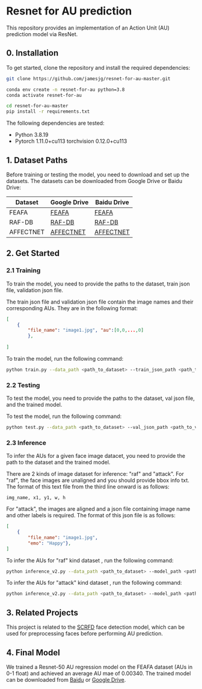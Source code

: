 # Resnet for AU prediction

This repository provides an implementation of an Action Unit (AU) prediction model via ResNet. 

## 0. Installation

To get started, clone the repository and install the required dependencies:

```bash
git clone https://github.com/jamesjg/resnet-for-au-master.git

conda env create -n resnet-for-au python=3.8
conda activate resnet-for-au

cd resnet-for-au-master
pip install -r requirements.txt
```


The following dependencies are tested:
- Python 3.8.19
- Pytorch 1.11.0+cu113   torchvision 0.12.0+cu113

## 1. Dataset Paths
Before training or testing the model, you need to download and set up the datasets. The datasets can be downloaded from Google Drive or Baidu Drive: 

| Dataset | Google Drive | Baidu Drive |
| ------- | ------------ | ----------- |
| FEAFA    | [FEAFA]() | [FEAFA]() |
| RAF-DB    | [RAF-DB]() | [RAF-DB]() |
| AFFECTNET    | [AFFECTNET]() | [AFFECTNET]() |


## 2. Get Started

### 2.1 Training

To train the model, you need to provide the paths to the dataset, train json file, validation json file. 

The train json file and validation json file contain the image names and their corresponding AUs. They are in the following format:

```json
[
    {
        "file_name": "image1.jpg", "au":[0,0,...,0]
        },
    
]
```

To train the model, run the following command:

```bash
python train.py --data_path <path_to_dataset> --train_json_path <path_to_train_json> --val_json_path <path_to_val_json> --save_path <path_to_save>
```

### 2.2 Testing

To test the model, you need to provide the paths to the dataset, val json file, and the trained model.


To test the model, run the following command:

```bash
python test.py --data_path <path_to_dataset> --val_json_path <path_to_val_json> --model_path <path_to_trained_model>
```

### 2.3 Inference

To infer the AUs for a given face image datacet, you need to provide the path to the dataset and the trained model.

There are 2 kinds of image dataset for inference: "raf" and  "attack". For "raf", the face images are unaligned and you should provide bbox info txt. The format of this text file from the third line onward is as follows:
```
img_name, x1, y1, w, h
```

For "attack", the images are aligned and a json file containing image name and other labels is required. The format of this json file is as follows:
```json
[
    {
        "file_name": "image1.jpg",
        "emo": "Happy"},
]
```


To infer the AUs for "raf" kind dataset , run the following command:

```bash
python inference_v2.py --data_path <path_to_dataset> --model_path <path_to_trained_model> --dataset raf --bbox_txt_path <path_to_bbox_txt> --result_json_path <path_to_result_json>
```

To infer the AUs for "attack" kind dataset , run the following command:

```bash
python inference_v2.py --data_path <path_to_dataset> --model_path <path_to_trained_model> --dataset attack --label_json_path <path_to_val_json> --result_json_path <path_to_result_json>
```


## 3. Related Projects

This project is related to the [SCRFD](https://github.com/deepinsight/insightface/tree/master/detection/scrfd) face detection model, which can be used for preprocessing faces before performing AU prediction.

## 4. Final Model

We trained a Resnet-50  AU regression model on the FEAFA dataset (AUs in 0-1 float) and achieved an average AU mae of 0.00340. The trained model can be downloaded from [Baidu]() or [Google Drive]().

